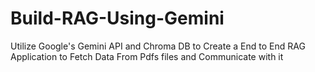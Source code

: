 # Build-RAG-Using-Gemini
Utilize Google's Gemini API and Chroma DB to Create a End to End RAG Application to Fetch Data From Pdfs files and Communicate with it
                      
          
                 
              
     
      
